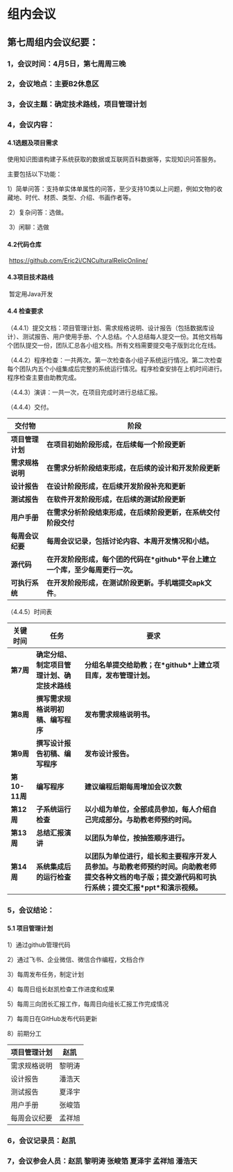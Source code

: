 # 组内会议

## 第七周组内会议纪要：



### 1，会议时间：4月5日，第七周周三晚

### 2，会议地点：主要B2休息区

### 3，会议主题：确定技术路线，项目管理计划

### 4，会议内容：

#### 4.1选题及项目需求

​		使用知识图谱构建子系统获取的数据或互联网百科数据等，实现知识问答服务。

主要包括以下功能：

​		1）简单问答：支持单实体单属性的问答，至少支持10类以上问题，例如文物的收藏地、时代、材质、类型、介绍、书画作者等。

​		2）复杂问答：选做。

​		3）闲聊：选做

#### 4.2代码仓库

​		https://github.com/Eric2i/CNCulturalRelicOnline/

#### 4.3项目技术路线

​		暂定用Java开发

#### 4.4 检查要求

（4.4.1）提交文档：项目管理计划、需求规格说明、设计报告（包括数据库设计）、测试报告、用户使用手册、个人总结。个人总结每人提交一份。其他文档每个团队提交一份，团队汇总各小组文档。所有文档需要提交电子版到北化在线。

（4.4.2）程序检查：一共两次。第一次检查各小组子系统运行情况。第二次检查每个团队内五个小组集成后完整的系统运行情况。程序检查安排在上机时间进行。程序检查主要由助教完成。

（4.4.3）演讲：一共一次，在项目完成时进行总结汇报。

（4.4.4）交付。

| **交付物**       | **阶段**                                                     |
| ---------------- | ------------------------------------------------------------ |
| **项目管理计划** | **在项目初始阶段形成，在后续每一个阶段更新**                 |
| **需求规格说明** | **在需求分析阶段结束形成，在后续的设计和开发阶段更新**       |
| **设计报告**     | **在设计阶段形成，在后续开发阶段补充和更新**                 |
| **测试报告**     | **在软件开发阶段形成，在后续的测试阶段更新**                 |
| **用户手册**     | **在需求分析阶段结束形成，在后续阶段更新，在系统交付阶段交付** |
| **每周会议纪要** | **每周会议记录，包括讨论内容、本周开发情况和小结。**         |
| **源代码**       | **在开发阶段形成，每个团的代码在\*github\*平台上建立一个库，至少每周更行一次。** |
| **可执行系统**   | **在开发阶段形成，在测试阶段更新。手机端提交apk文件**。      |

（4.4.5）时间表

| **关键                    时间** | **任务**                                     | **要求**                                                     |
| -------------------------------- | -------------------------------------------- | ------------------------------------------------------------ |
| **第7周**                        | **确定分组、制定项目管理计划、确定技术路线** | **分组名单提交给助教；在\*github\*上建立项目库，发布管理计划。** |
| **第8周**                        | **撰写需求规格说明初稿、编写程序**           | **发布需求规格说明书。**                                     |
| **第9周**                        | **撰写设计报告初稿、编写程序**               | **发布设计报告。**                                           |
| **第10-11周**                    | **编写程序**                                 | **建议编程后期每周增加会议次数**                             |
| **第12周**                       | **子系统运行检查**                           | **以小组为单位，全部成员参加，每人介绍自己完成部分。与助教老师预约时间。** |
| **第13周**                       | **总结汇报演讲**                             | **以团队为单位，按抽签顺序进行。**                           |
| **第14周**                       | **系统集成后的运行检查**                     | **以团队为单位进行，组长和主要程序开发人员参加。与助教老师预约时间。向助教老师提交各种文档的电子版；提交源代码和可执行系统；提交汇报\*ppt\*和演示视频。** |

### 5，会议结论：

#### 5.1 项目管理计划

 1）通过github管理代码

 2）通过飞书、企业微信、微信合作编程，文档合作

 3）每周发布任务，制定计划

 4）每周日组长赵凯检查工作进度和成果

 5）每周三向团长汇报工作，每周日向组长汇报工作完成情况

 7）每周日在GitHub发布代码更新

 8）前期分工

| 项目管理计划 | 赵凯   |
| ------------ | ------ |
| 需求规格说明 | 黎明涛 |
| 设计报告     | 潘浩天 |
| 测试报告     | 夏泽宇 |
| 用户手册     | 张峻箔 |
| 每周会议纪要 | 孟祥旭 |



### 6，会议记录员：赵凯

### 7，会议参会人员：赵凯 黎明涛 张峻箔 夏泽宇 孟祥旭 潘浩天

